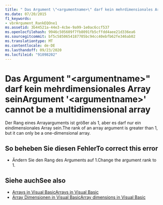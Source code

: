 ```yaml
---
title: " Das Argument \"<argumentname>\" darf kein mehrdimensionales Array sein"
ms.date: 07/20/2015
f1_keywords:
- vbrArgument_RankEQOne1
ms.assetid: 3b44521a-44e3-4cbe-9a99-1e0ac6ccf537
ms.openlocfilehash: 9946c505609f7fb8091fb5cffdd4aee21d336ea6
ms.sourcegitcommit: bf5c5850654187705bc94cc40ebfb62fe346ab02
ms.translationtype: MT
ms.contentlocale: de-DE
ms.lasthandoff: 09/23/2020
ms.locfileid: "91098202"
---
```

# <a name="argument-argumentname-cannot-be-a-multidimensional-array"></a><span data-ttu-id="1c9fe-102"> Das Argument "\<argumentname>" darf kein mehrdimensionales Array sein</span><span class="sxs-lookup"><span data-stu-id="1c9fe-102">Argument '\<argumentname>' cannot be a multidimensional array</span></span>

<span data-ttu-id="1c9fe-103">Der Rang eines Arrayarguments ist größer als 1, aber es darf nur ein eindimensionales Array sein.</span><span class="sxs-lookup"><span data-stu-id="1c9fe-103">The rank of an array argument is greater than 1, but it can only be a one-dimensional array.</span></span>  
  
## <a name="to-correct-this-error"></a><span data-ttu-id="1c9fe-104">So beheben Sie diesen Fehler</span><span class="sxs-lookup"><span data-stu-id="1c9fe-104">To correct this error</span></span>  
  
- <span data-ttu-id="1c9fe-105">Ändern Sie den Rang des Arguments auf 1.</span><span class="sxs-lookup"><span data-stu-id="1c9fe-105">Change the argument rank to 1.</span></span>  
  
## <a name="see-also"></a><span data-ttu-id="1c9fe-106">Siehe auch</span><span class="sxs-lookup"><span data-stu-id="1c9fe-106">See also</span></span>

- [<span data-ttu-id="1c9fe-107">Arrays in Visual Basic</span><span class="sxs-lookup"><span data-stu-id="1c9fe-107">Arrays in Visual Basic</span></span>](../programming-guide/language-features/arrays/index.md)
- [<span data-ttu-id="1c9fe-108">Array Dimensionen in Visual Basic</span><span class="sxs-lookup"><span data-stu-id="1c9fe-108">Array dimensions in Visual Basic</span></span>](../programming-guide/language-features/arrays/array-dimensions.md)
